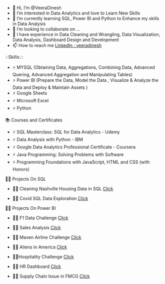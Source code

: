 - 👋  Hi, I’m @VeeraDinesh
- 👀  I’m interested in Data Analytics and love to Learn New Skills
- 🌱  I’m currently learning SQL, Power BI and Python to Enhance my skills in Data Analysis
- 💞️  I’m looking to collaborate on ...
- 🐳  I have experience in Data Cleaning and Wrangling, Data Visualization, Data Analysis, Dashboard Design and Development
- 📫  How to reach me [LinkedIn : veeradinesh](www.linkedin.com/in/veeradinesh)

💡Skills💡:

  - :zap:  MYSQL   (Obtaining Data, Aggregations, Combining Data, Advanced Quering, Advanced Aggregation and Manipulating Tables)
  - :zap:  Power BI (Prepare the Data, Model the Data , Visualize & Analyze the Data and Deploy & Maintain Assets )
  - :zap:  Google Sheets
  - :zap:  Microsoft Excel
  - :zap:  Python

📚 Courses and Certificates

 - :zap:  SQL Masterclass: SQL for Data Analytics - Udemy
 - :zap:  Data Analysis with Python - IBM
 - :zap:  Google Data Analytics Professional Certificate - Coursera
 - :zap:  Java Programming: Solving Problems with Software
 - :zap:  Programming Foundations with JavaScript, HTML and CSS (with Honors)

🧑‍🔬 Projects On SQL

 - :technologist: Cleaning Nashville Housing Data in SQL [Click](https://github.com/VeeraDinesh/SQL-PROJECTS/blob/main/Data%20Cleaning%20using%20Nashville%20Dataset/Data%20Cleaning.sql)
 
 - :technologist: Covid SQL Data Exploration [Click](https://github.com/VeeraDinesh/SQL-PROJECTS/blob/main/Covid%20SQL%20Exploration/Covid%20SQL.sql)



🧑‍🔬 Projects On Power BI

 - 👩‍💻 F1 Data Challenge [Click](https://www.novypro.com/project/f1-data-challenge)

 - 👩‍💻 Sales Analysis    [Click](https://www.novypro.com/project/sales-analysis-2)

 - 👩‍💻 Maven Airline Challenge [Click](https://www.novypro.com/project/maven--airline-challenge)

 - 👩‍💻 Aliens in America [Click](https://www.novypro.com/project/dataanalytics-data-project-powerbi)

 - 👩‍💻Hospitality Challenge [Click](https://www.novypro.com/project/codebasics-hospitality-challenge-)

 - 👩‍💻 HR Dashboard [Click](https://www.novypro.com/project/hr-dashboard-insights-for-various-categories)

 - 👩‍💻 Supply Chain Issue in FMCG [Click](https://www.novypro.com/project/fmcg-codebasics-supplychain)


<!---
VeeraDinesh/VeeraDinesh is a ✨ special ✨ repository because its `README.md` (this file) appears on your GitHub profile.
You can click the Preview link to take a look at your changes.
--->
